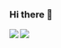 ### Hi there 👋

<!--
**danieljo09/danieljo09** is a ✨ _special_ ✨ repository because its `README.md` (this file) appears on your GitHub profile.

Here are some ideas to get you started:

- 🔭 I’m currently working on ...
- 🌱 I’m currently learning ...
- 👯 I’m looking to collaborate on ...
- 🤔 I’m looking for help with ...
- 💬 Ask me about ...
- 📫 How to reach me: ...
- 😄 Pronouns: ...
- ⚡ Fun fact: ...
-->


<img align="left" src="https://github-readme-stats.vercel.app/api?username=danieljo09&count_private=true&show_icons=true&theme=algolia" />
<img src="https://github-readme-stats.vercel.app/api/top-langs/?username=danieljo09&show_icons=true&theme=algolia" />
